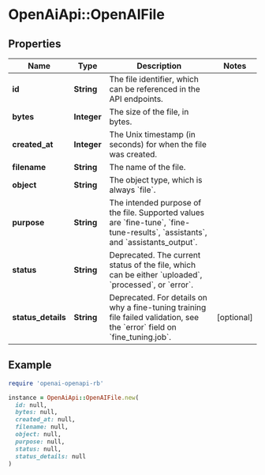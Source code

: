 # OpenAiApi::OpenAIFile

## Properties

| Name | Type | Description | Notes |
| ---- | ---- | ----------- | ----- |
| **id** | **String** | The file identifier, which can be referenced in the API endpoints. |  |
| **bytes** | **Integer** | The size of the file, in bytes. |  |
| **created_at** | **Integer** | The Unix timestamp (in seconds) for when the file was created. |  |
| **filename** | **String** | The name of the file. |  |
| **object** | **String** | The object type, which is always &#x60;file&#x60;. |  |
| **purpose** | **String** | The intended purpose of the file. Supported values are &#x60;fine-tune&#x60;, &#x60;fine-tune-results&#x60;, &#x60;assistants&#x60;, and &#x60;assistants_output&#x60;. |  |
| **status** | **String** | Deprecated. The current status of the file, which can be either &#x60;uploaded&#x60;, &#x60;processed&#x60;, or &#x60;error&#x60;. |  |
| **status_details** | **String** | Deprecated. For details on why a fine-tuning training file failed validation, see the &#x60;error&#x60; field on &#x60;fine_tuning.job&#x60;. | [optional] |

## Example

```ruby
require 'openai-openapi-rb'

instance = OpenAiApi::OpenAIFile.new(
  id: null,
  bytes: null,
  created_at: null,
  filename: null,
  object: null,
  purpose: null,
  status: null,
  status_details: null
)
```


